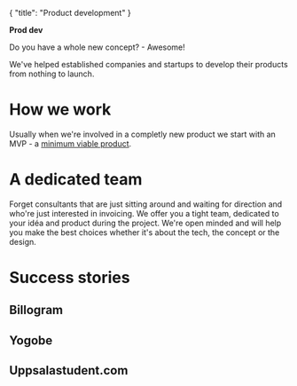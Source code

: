 {
   "title": "Product development"
}

<strong>Prod dev</strong>


Do you have a whole new concept? - Awesome!

We've helped established companies and startups to develop their products from nothing to launch.


How we work
===========

Usually when we're involved in a completly new product we start with an MVP - a [minimum viable product](http://en.wikipedia.org/wiki/Minimum_viable_product).



A dedicated team
================

Forget consultants that are just sitting around and waiting for direction and who're just interested in invoicing. We offer you a tight team, dedicated to your idéa and product during the project. We're open minded and will help you make the best choices whether it's about the tech, the concept or the design.





Success stories
===============

Billogram
---------

Yogobe
------

Uppsalastudent.com
------------------




